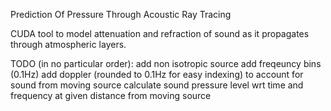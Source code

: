 Prediction Of Pressure Through Acoustic Ray Tracing

CUDA tool to model attenuation and refraction of sound as it propagates through atmospheric layers.

TODO (in no particular order):
add non isotropic source
add freqeuncy bins (0.1Hz)
add doppler (rounded to 0.1Hz for easy indexing) to account for sound from moving source
calculate sound pressure level wrt time and frequency at given distance from moving source
